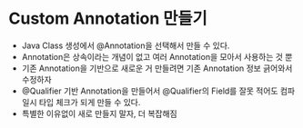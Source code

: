 # Custom Annotation 만들기
- Java Class 생성에서 @Annotation을 선택해서 만들 수 있다.
- Annotation은 상속이라는 개념이 없고 여러 Annotation을 모아서 사용하는 것 뿐
- 기존 Annotation을 기반으로 새로운 거 만들려면 기존 Annotation 정보 긁어와서 수정하자
- @Qualifier 기반 Annotation을 만들어서 @Qualifier의 Field를 잘못 적어도 컴파일시 타입 체크가 되게 만들 수 있다.
- 특별한 이유없이 새로 만들지 말자, 더 복잡해짐
